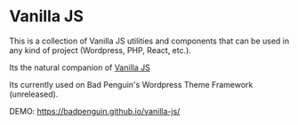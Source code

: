 # Vanilla JS

This is a collection of Vanilla JS utilities and components that can be used in any kind of project (Wordpress, PHP, React, etc.).

Its the natural companion of [Vanilla JS](https://badpenguin.github.io/vanilla-css/)

Its currently used on Bad Penguin's Wordpress Theme Framework (unreleased).

DEMO: https://badpenguin.github.io/vanilla-js/
